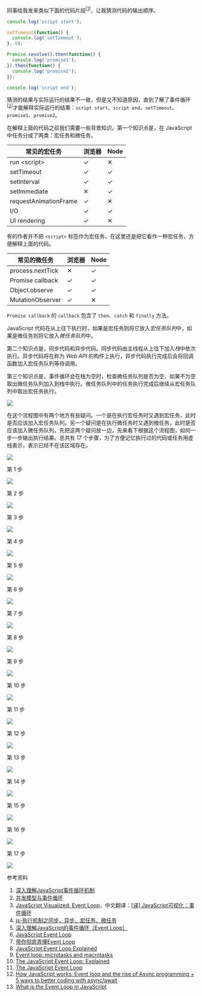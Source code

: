 同事给我发来类似下面的代码片段<sup>[[1](https://www.cnblogs.com/yugege/p/9598265.html)]</sup>，让我猜测代码的输出顺序。

```javascript
console.log('script start');

setTimeout(function() {
  console.log('setTimeout');
}, 0);

Promise.resolve().then(function() {
  console.log('promise1');
}).then(function() {
  console.log('promise2');
});

console.log('script end');
```

猜测的结果与实际运行的结果不一致，但是又不知道原因，直到了解了事件循环<sup>[[2](https://developer.mozilla.org/zh-CN/docs/Web/JavaScript/EventLoop)]</sup>才能解释实际运行的结果：`script start`、`script end`、`setTimeout`、`promise1`、`promise2`。

在解释上面的代码之前我们需要一些背景知识。第一个知识点是，在 JavaScript 中任务分成了两类：宏任务和微任务。

常见的宏任务| 浏览器 | Node
---|---|---
run &lt;script> | &#10003; | &#10005;
setTimeout | &#10003; | &#10003;
setInterval | &#10003; | &#10003;
setImmediate | &#10005; | &#10003;
requestAnimationFrame | &#10003; | &#10005;
I/O | &#10003; | &#10003;
UI rendering | &#10003; | &#10005;

有的作者并不把 `<script>` 标签作为宏任务，在这里还是把它看作一种宏任务，方便解释上面的代码。

常见的微任务| 浏览器 | Node
---|---|---
process.nextTick | &#10005; | &#10003;
Promise callback | &#10003; | &#10003;
Object.observe | &#10003; | &#10003;
MutationObserver | &#10003; | &#10005;

`Promise callback` 的 `callback` 包含了 `then`、`catch` 和 `finally` 方法。

JavaScript 代码在从上往下执行时，如果是宏任务则将它放入*宏任务队列*中，如果是微任务则将它放入*微任务队列*中。

第二个知识点是，同步代码和异步代码。同步代码由主线程从上往下加入*栈*中依次执行。异步代码将在称为 *Web API* 的构件上执行，异步代码执行完成后会将回调函数加入宏任务队列等待调用。

第三个知识点是，事件循环会在栈为空时，检查微任务队列是否为空，如果不为空取出微任务队列加入到栈中执行。微任务队列中的任务执行完成后继续从宏任务队列中取出宏任务执行。

![](image/flow.png)

在这个流程图中有两个地方有些疑问。一个是在执行宏任务时又遇到宏任务，此时是否应该加入宏任务队列。另一个疑问是在执行微任务时又遇到微任务，此时是否应该加入微任务队列。先把这两个疑问放一边，先来看下根据这个流程图，如何一步一步输出执行结果。总共有 17 个步骤，为了方便记忆执行过的代码或任务用虚线表示，表示已经不在该区域存在。

![](image/step.gif)

第 1 步

![](image/step-1.png)

第 2 步

![](image/step-2.png)

第 3 步

![](image/step-3.png)

第 4 步

![](image/step-4.png)

第 5 步

![](image/step-5.png)

第 6 步

![](image/step-6.png)

第 7 步

![](image/step-7.png)

第 8 步

![](image/step-8.png)

第 9 步

![](image/step-9.png)

第 10 步

![](image/step-10.png)

第 11 步

![](image/step-11.png)

第 12 步

![](image/step-12.png)

第 13 步

![](image/step-13.png)

第 14 步

![](image/step-14.png)

第 15 步

![](image/step-15.png)

第 16 步

![](image/step-16.png)

第 17 步

![](image/step-17.png)

参考资料

1. [深入理解JavaScript事件循环机制](https://www.cnblogs.com/yugege/p/9598265.html)
2. [并发模型与事件循环](https://developer.mozilla.org/zh-CN/docs/Web/JavaScript/EventLoop)
3. [JavaScript Visualized: Event Loop](https://dev.to/lydiahallie/javascript-visualized-event-loop-3dif)，中文翻译：[[译] JavaScript可视化：事件循环](https://zhuanlan.zhihu.com/p/137276025)
4. [js-执行机制之同步、异步、宏任务、微任务](https://www.cnblogs.com/adanxiaobo/p/11660899.html)
5. [深入理解JavaScript的事件循环（Event Loop）](https://blog.csdn.net/tzllxya/article/details/92674042)
6. [JavaScript Event Loop](https://www.javascripttutorial.net/javascript-event-loop/)
7. [带你彻底弄懂Event Loop](https://juejin.im/post/5b8f76675188255c7c653811)
8. [JavaScript Event Loop Explained](https://medium.com/front-end-weekly/javascript-event-loop-explained-4cd26af121d4)
9. [Event loop: microtasks and macrotasks](https://javascript.info/event-loop)
10. [The JavaScript Event Loop: Explained](https://blog.carbonfive.com/the-javascript-event-loop-explained/)
11. [The JavaScript Event Loop](https://flaviocopes.com/javascript-event-loop/)
12. [How JavaScript works: Event loop and the rise of Async programming + 5 ways to better coding with async/await](https://blog.sessionstack.com/how-javascript-works-event-loop-and-the-rise-of-async-programming-5-ways-to-better-coding-with-2f077c4438b5)
13. [What is the Event Loop in JavaScript](https://levelup.gitconnected.com/what-is-an-event-loop-69e1581ecdcc)
